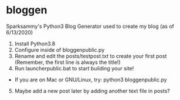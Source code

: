 # bloggen
Sparksammy's Python3 Blog Generator used to create my blog (as of 6/13/2020)
1. Install Python3.8
2. Configure inside of bloggenpublic.py
3. Rename and edit the posts/testpost.txt to create your first post (Remember, the first line is always the title!)
4. Run launcherpublic.bat to start building your site!
  * If you are on Mac or GNU/Linux, try: python3 bloggenpublic.py
5. Maybe add a new post later by adding another text file in posts?
